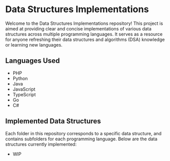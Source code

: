 # Data Structures Implementations

Welcome to the Data Structures Implementations repository! This project is aimed at providing clear and concise implementations of various data structures across multiple programming languages. It serves as a resource for anyone refreshing their data structures and algorithms (DSA) knowledge or learning new languages.

## Languages Used
- PHP
- Python
- Java
- JavaScript
- TypeScript
- Go
- C#

## Implemented Data Structures

Each folder in this repository corresponds to a specific data structure, and contains subfolders for each programming language. Below are the data structures currently implemented:


- WIP